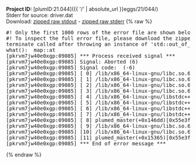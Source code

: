 **Project ID:** [plumID:21.044]({{ '/' | absolute_url }}eggs/21/044/)  
Stderr for source:  driver.dat   
Download: [zipped raw stdout](driver.dat.plumed_master.stdout.txt.zip) - [zipped raw stderr](driver.dat.plumed_master.stderr.txt.zip) 
{% raw %}
<pre>
#! Only the first 1000 rows of the error file are shown below
#! To inspect the full error file, please download the zipped raw stderr file above
terminate called after throwing an instance of 'std::out_of_range'
what():  map::at
[pkrvm7jw40e0xgp:09085] *** Process received signal ***
[pkrvm7jw40e0xgp:09085] Signal: Aborted (6)
[pkrvm7jw40e0xgp:09085] Signal code:  (-6)
[pkrvm7jw40e0xgp:09085] [ 0] /lib/x86_64-linux-gnu/libc.so.6(+0x45330)[0x7f8d73245330]
[pkrvm7jw40e0xgp:09085] [ 1] /lib/x86_64-linux-gnu/libc.so.6(pthread_kill+0x11c)[0x7f8d7329eb2c]
[pkrvm7jw40e0xgp:09085] [ 2] /lib/x86_64-linux-gnu/libc.so.6(gsignal+0x1e)[0x7f8d7324527e]
[pkrvm7jw40e0xgp:09085] [ 3] /lib/x86_64-linux-gnu/libc.so.6(abort+0xdf)[0x7f8d732288ff]
[pkrvm7jw40e0xgp:09085] [ 4] /lib/x86_64-linux-gnu/libstdc++.so.6(+0xa5ff5)[0x7f8d736a5ff5]
[pkrvm7jw40e0xgp:09085] [ 5] /lib/x86_64-linux-gnu/libstdc++.so.6(+0xbb0da)[0x7f8d736bb0da]
[pkrvm7jw40e0xgp:09085] [ 6] /lib/x86_64-linux-gnu/libstdc++.so.6(_ZSt10unexpectedv+0x0)[0x7f8d736a5a55]
[pkrvm7jw40e0xgp:09085] [ 7] /lib/x86_64-linux-gnu/libstdc++.so.6(+0xa5a6f)[0x7f8d736a5a6f]
[pkrvm7jw40e0xgp:09085] [ 8] plumed_master(+0x146dd)[0x55e3fd3f06dd]
[pkrvm7jw40e0xgp:09085] [ 9] /lib/x86_64-linux-gnu/libc.so.6(+0x2a1ca)[0x7f8d7322a1ca]
[pkrvm7jw40e0xgp:09085] [10] /lib/x86_64-linux-gnu/libc.so.6(__libc_start_main+0x8b)[0x7f8d7322a28b]
[pkrvm7jw40e0xgp:09085] [11] plumed_master(+0x15365)[0x55e3fd3f1365]
[pkrvm7jw40e0xgp:09085] *** End of error message ***
</pre>
{% endraw %}
